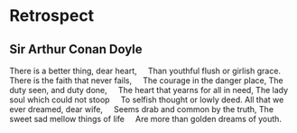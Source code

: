 # Retrospect
## Sir Arthur Conan Doyle
There is a better thing, dear heart,
    Than youthful flush or girlish grace.
There is the faith that never fails,
    The courage in the danger place,
The duty seen, and duty done,
    The heart that yearns for all in need,
The lady soul which could not stoop
    To selfish thought or lowly deed.
All that we ever dreamed, dear wife,
    Seems drab and common by the truth,
The sweet sad mellow things of life
    Are more than golden dreams of youth.